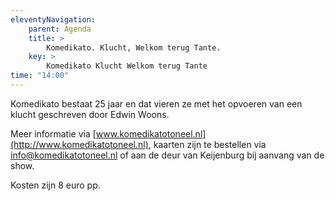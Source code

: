 ```yaml
---
eleventyNavigation:
    parent: Agenda
    title: >
        Komedikato. Klucht, Welkom terug Tante.
    key: >
        Komedikato Klucht Welkom terug Tante
time: "14:00"
---
```


Komedikato bestaat 25 jaar en dat vieren ze met het opvoeren van een klucht geschreven door Edwin Woons.

Meer informatie via [www.komedikatotoneel.nl](http://www.komedikatotoneel.nl), kaarten zijn te bestellen via [info@komedikatotoneel.nl](mailto:info@komedikatotoneel.nl) of aan de deur van Keijenburg bij aanvang van de show.

Kosten zijn 8 euro pp.
